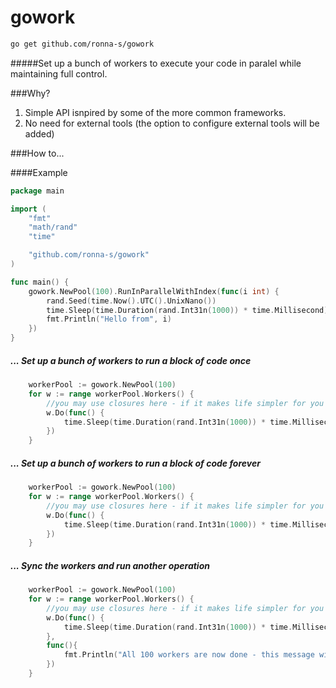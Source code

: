 # gowork

```bash
go get github.com/ronna-s/gowork
```

#####Set up a bunch of workers to execute your code in paralel while maintaining full control.

###Why?
1. Simple API isnpired by some of the more common frameworks.
1. No need for external tools (the option to configure external tools will be added)

###How to...

####Example


```go
package main

import (
	"fmt"
	"math/rand"
	"time"

	"github.com/ronna-s/gowork"
)

func main() {
	gowork.NewPool(100).RunInParallelWithIndex(func(i int) {
		rand.Seed(time.Now().UTC().UnixNano())
		time.Sleep(time.Duration(rand.Int31n(1000)) * time.Millisecond)
		fmt.Println("Hello from", i)
	})
}

```


##### ... Set up a bunch of workers to run a block of code once
```go
	workerPool := gowork.NewPool(100)
	for w := range workerPool.Workers() {
		//you may use closures here - if it makes life simpler for you
		w.Do(func() {
			time.Sleep(time.Duration(rand.Int31n(1000)) * time.Millisecond)
		})
	}
```

##### ... Set up a bunch of workers to run a block of code forever

```go
	workerPool := gowork.NewPool(100)
	for w := range workerPool.Workers() {
		//you may use closures here - if it makes life simpler for you
		w.Do(func() {
			time.Sleep(time.Duration(rand.Int31n(1000)) * time.Millisecond)
		})
	}
```


##### ... Sync the workers and run another operation

```go
	workerPool := gowork.NewPool(100)
	for w := range workerPool.Workers() {
		//you may use closures here - if it makes life simpler for you
		w.Do(func() {
			time.Sleep(time.Duration(rand.Int31n(1000)) * time.Millisecond)
		},
		func(){
			fmt.Println("All 100 workers are now done - this message will be printed once")
		})
	}		
```

